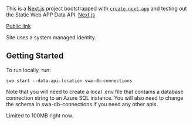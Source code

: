 This is a [Next.js](https://nextjs.org/) project bootstrapped with [`create-next-app`](https://github.com/vercel/next.js/tree/canary/packages/create-next-app)
and testing out the Static Web APP Data API. [Next.js](https://nextjs.org/)

[Public link](https://purple-sea-07cdac80f.2.azurestaticapps.net)

Site uses a system managed identity.

## Getting Started

To run locally, run:

```
swa start --data-api-location swa-db-connections

```

Note that you will need to create a local .env file that contains a database connection string to an Azure SQL instance. You will also need to change the schema in swa-db-connections if you need any other apis.

Limited to 100MB right now.

